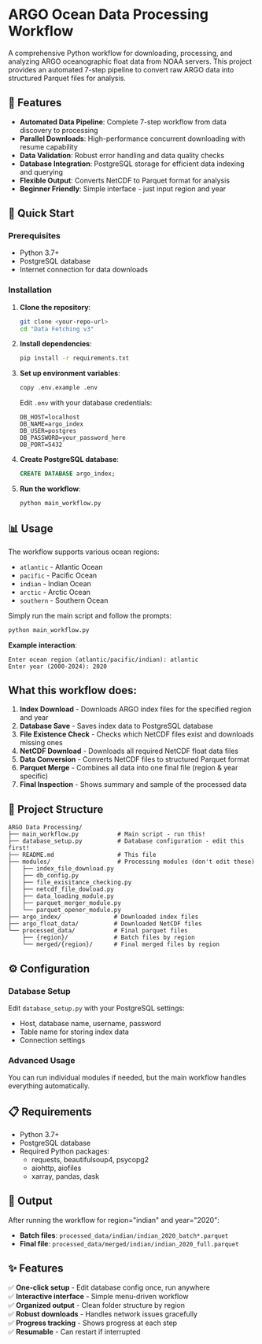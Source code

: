 # ARGO Ocean Data Processing Workflow

A comprehensive Python workflow for downloading, processing, and analyzing ARGO oceanographic float data from NOAA servers. This project provides an automated 7-step pipeline to convert raw ARGO data into structured Parquet files for analysis.

## 🌊 Features

- **Automated Data Pipeline**: Complete 7-step workflow from data discovery to processing
- **Parallel Downloads**: High-performance concurrent downloading with resume capability
- **Data Validation**: Robust error handling and data quality checks
- **Database Integration**: PostgreSQL storage for efficient data indexing and querying
- **Flexible Output**: Converts NetCDF to Parquet format for analysis
- **Beginner Friendly**: Simple interface - just input region and year

## 🚀 Quick Start

### Prerequisites

- Python 3.7+
- PostgreSQL database
- Internet connection for data downloads

### Installation

1. **Clone the repository**:
   ```bash
   git clone <your-repo-url>
   cd "Data Fetching v3"
   ```

2. **Install dependencies**:
   ```bash
   pip install -r requirements.txt
   ```

3. **Set up environment variables**:
   ```bash
   copy .env.example .env
   ```
   Edit `.env` with your database credentials:
   ```env
   DB_HOST=localhost
   DB_NAME=argo_index
   DB_USER=postgres
   DB_PASSWORD=your_password_here
   DB_PORT=5432
   ```

4. **Create PostgreSQL database**:
   ```sql
   CREATE DATABASE argo_index;
   ```

5. **Run the workflow**:
   ```bash
   python main_workflow.py
   ```

## 📊 Usage

The workflow supports various ocean regions:
- `atlantic` - Atlantic Ocean
- `pacific` - Pacific Ocean 
- `indian` - Indian Ocean
- `arctic` - Arctic Ocean
- `southern` - Southern Ocean

Simply run the main script and follow the prompts:

```bash
python main_workflow.py
```

**Example interaction**:
```
Enter ocean region (atlantic/pacific/indian): atlantic
Enter year (2000-2024): 2020
```

## What this workflow does:

1. **Index Download** - Downloads ARGO index files for the specified region and year
2. **Database Save** - Saves index data to PostgreSQL database  
3. **File Existence Check** - Checks which NetCDF files exist and downloads missing ones
4. **NetCDF Download** - Downloads all required NetCDF float data files
5. **Data Conversion** - Converts NetCDF files to structured Parquet format
6. **Parquet Merge** - Combines all data into one final file (region & year specific)
7. **Final Inspection** - Shows summary and sample of the processed data

## 📁 Project Structure

```
ARGO Data Processing/
├── main_workflow.py           # Main script - run this!
├── database_setup.py          # Database configuration - edit this first!
├── README.md                  # This file
├── modules/                   # Processing modules (don't edit these)
│   ├── index_file_download.py
│   ├── db_config.py
│   ├── file_exisitance_checking.py
│   ├── netcdf_file_dowload.py
│   ├── data_loading_module.py
│   ├── parquet_merger_module.py
│   └── parquet_opener_module.py
├── argo_index/               # Downloaded index files
├── argo_float_data/          # Downloaded NetCDF files
└── processed_data/           # Final parquet files
    ├── {region}/             # Batch files by region
    └── merged/{region}/      # Final merged files by region
```

## ⚙️ Configuration

### Database Setup
Edit `database_setup.py` with your PostgreSQL settings:
- Host, database name, username, password
- Table name for storing index data
- Connection settings

### Advanced Usage
You can run individual modules if needed, but the main workflow handles everything automatically.

## 📋 Requirements

- Python 3.7+
- PostgreSQL database
- Required Python packages:
  - requests, beautifulsoup4, psycopg2
  - aiohttp, aiofiles
  - xarray, pandas, dask

## 🎯 Output

After running the workflow for region="indian" and year="2020":
- **Batch files**: `processed_data/indian/indian_2020_batch*.parquet`
- **Final file**: `processed_data/merged/indian/indian_2020_full.parquet`

## ✨ Features

✅ **One-click setup** - Edit database config once, run anywhere  
✅ **Interactive interface** - Simple menu-driven workflow  
✅ **Organized output** - Clean folder structure by region  
✅ **Robust downloads** - Handles network issues gracefully  
✅ **Progress tracking** - Shows progress at each step  
✅ **Resumable** - Can restart if interrupted